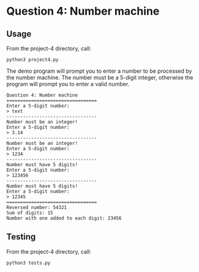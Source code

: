 # Question 4: Number machine

## Usage

From the project-4 directory, call:

```shell
python3 project4.py
```

The demo program will prompt you to enter a number to be processed by the number machine. The number must be a 5-digit integer, otherwise the program will prompt you to enter a valid number.

```shell
Question 4: Number machine
=================================
Enter a 5-digit number:
> text
---------------------------------
Number must be an integer!
Enter a 5-digit number:
> 3.14
---------------------------------
Number must be an integer!
Enter a 5-digit number:
> 1234
---------------------------------
Number must have 5 digits!
Enter a 5-digit number:
> 123456
---------------------------------
Number must have 5 digits!
Enter a 5-digit number:
> 12345
=================================
Reversed number: 54321
Sum of digits: 15
Number with one added to each digit: 23456
```

## Testing

From the project-4 directory, call:

```shell
python3 tests.py
```